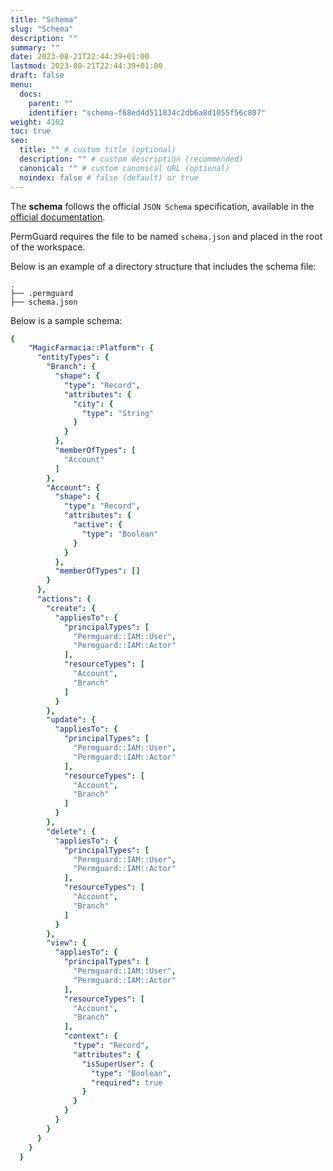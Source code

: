 ```yaml
---
title: "Schema"
slug: "Schema"
description: ""
summary: ""
date: 2023-08-21T22:44:39+01:00
lastmod: 2023-08-21T22:44:39+01:00
draft: false
menu:
  docs:
    parent: ""
    identifier: "schema-f68ed4d511834c2db6a8d1055f56c807"
weight: 4102
toc: true
seo:
  title: "" # custom title (optional)
  description: "" # custom description (recommended)
  canonical: "" # custom canonical URL (optional)
  noindex: false # false (default) or true
---
```

The **schema** follows the official `JSON Schema` specification, available in the <a href="https://docs.cedarpolicy.com/schema/json-schema.html" target="_blank" rel="noopener noreferrer">official documentation</a>.

PermGuard requires the file to be named `schema.json` and placed in the root of the workspace.

Below is an example of a directory structure that includes the schema file:

```plaintext
.
├── .permguard
├── schema.json
```

Below is a sample schema:

```yaml
{
    "MagicFarmacia::Platform": {
      "entityTypes": {
        "Branch": {
          "shape": {
            "type": "Record",
            "attributes": {
              "city": {
                "type": "String"
              }
            }
          },
          "memberOfTypes": [
            "Account"
          ]
        },
        "Account": {
          "shape": {
            "type": "Record",
            "attributes": {
              "active": {
                "type": "Boolean"
              }
            }
          },
          "memberOfTypes": []
        }
      },
      "actions": {
        "create": {
          "appliesTo": {
            "principalTypes": [
              "Permguard::IAM::User",
              "Permguard::IAM::Actor"
            ],
            "resourceTypes": [
              "Account",
              "Branch"
            ]
          }
        },
        "update": {
          "appliesTo": {
            "principalTypes": [
              "Permguard::IAM::User",
              "Permguard::IAM::Actor"
            ],
            "resourceTypes": [
              "Account",
              "Branch"
            ]
          }
        },
        "delete": {
          "appliesTo": {
            "principalTypes": [
              "Permguard::IAM::User",
              "Permguard::IAM::Actor"
            ],
            "resourceTypes": [
              "Account",
              "Branch"
            ]
          }
        },
        "view": {
          "appliesTo": {
            "principalTypes": [
              "Permguard::IAM::User",
              "Permguard::IAM::Actor"
            ],
            "resourceTypes": [
              "Account",
              "Branch"
            ],
            "context": {
              "type": "Record",
              "attributes": {
                "isSuperUser": {
                  "type": "Boolean",
                  "required": true
                }
              }
            }
          }
        }
      }
    }
  }
```
